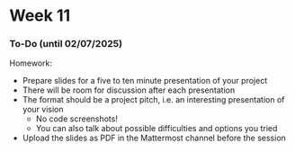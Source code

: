 # Week 11

### To-Do (until 02/07/2025)

Homework:

* Prepare slides for a five to ten minute presentation of your project
* There will be room for discussion after each presentation
* The format should be a project pitch, i.e. an interesting presentation of your vision
  * No code screenshots!
  * You can also talk about possible difficulties and options you tried
* Upload the slides as PDF in the Mattermost channel before the session

